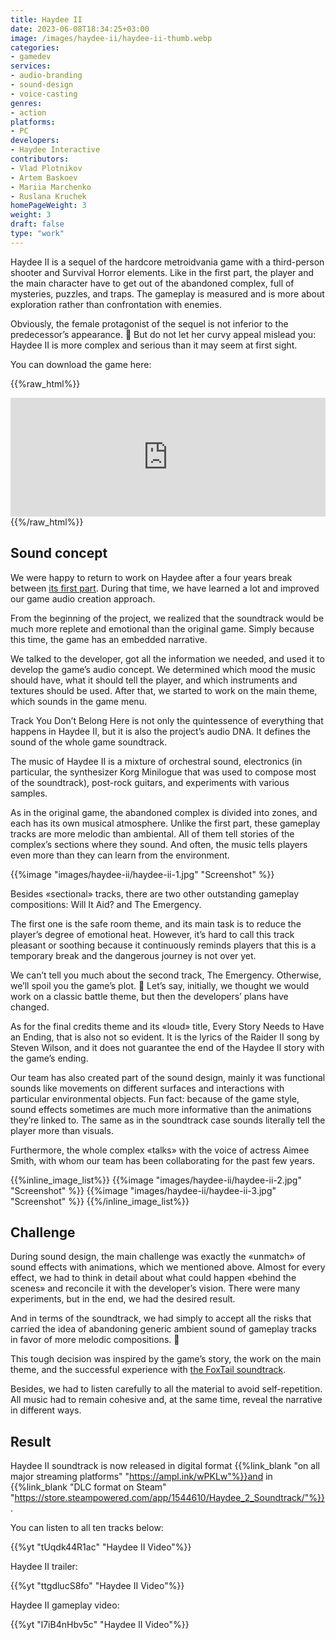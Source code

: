 ```yaml
---
title: Haydee II
date: 2023-06-08T18:34:25+03:00
image: /images/haydee-ii/haydee-ii-thumb.webp
categories: 
- gamedev
services: 
- audio-branding
- sound-design
- voice-casting
genres:
- action
platforms:
- PC
developers:
- Haydee Interactive
contributors:
- Vlad Plotnikov
- Artem Baskoev
- Mariia Marchenko
- Ruslana Kruchek
homePageWeight: 3
weight: 3
draft: false
type: "work"
---
```


Haydee II is a sequel of the hardcore metroidvania game with a third-person shooter and Survival Horror elements. Like in the first part, the player and the main character have to get out of the abandoned complex, full of mysteries, puzzles, and traps. The gameplay is measured and is more about exploration rather than confrontation with enemies.

Obviously, the female protagonist of the sequel is not inferior to the predecessor’s appearance. 🙂 But do not let her curvy appeal mislead you: Haydee II is more complex and serious than it may seem at first sight.

You can download the game here:

{{%raw_html%}}
<iframe loading="lazy" src="https://store.steampowered.com/widget/1444650/" frameborder="0" width="100%" height="190"></iframe>
{{%/raw_html%}}

## Sound concept

We were happy to return to work on Haydee after a four years break between [its first part](works/haydee). During that time, we have learned a lot and improved our game audio creation approach.

From the beginning of the project, we realized that the soundtrack would be much more replete and emotional than the original game. Simply because this time, the game has an embedded narrative.

We talked to the developer, got all the information we needed, and used it to develop the game’s audio concept. We determined which mood the music should have, what it should tell the player, and which instruments and textures should be used. After that, we started to work on the main theme, which sounds in the game menu.

Track You Don’t Belong Here is not only the quintessence of everything that happens in Haydee II, but it is also the project’s audio DNA. It defines the sound of the whole game soundtrack.

The music of Haydee II is a mixture of orchestral sound, electronics (in particular, the synthesizer Korg Minilogue that was used to compose most of the soundtrack), post-rock guitars, and experiments with various samples.

As in the original game, the abandoned complex is divided into zones, and each has its own musical atmosphere. Unlike the first part, these gameplay tracks are more melodic than ambiental. All of them tell stories of the complex’s sections where they sound. And often, the music tells players even more than they can learn from the environment.

{{%image "images/haydee-ii/haydee-ii-1.jpg" "Screenshot" %}}

Besides «sectional» tracks, there are two other outstanding gameplay compositions: Will It Aid? and The Emergency.

The first one is the safe room theme, and its main task is to reduce the player’s degree of emotional heat. However, it’s hard to call this track pleasant or soothing because it continuously reminds players that this is a temporary break and the dangerous journey is not over yet.

We can’t tell you much about the second track, The Emergency. Otherwise, we’ll spoil you the game’s plot. 🙂 Let’s say, initially, we thought we would work on a classic battle theme, but then the developers’ plans have changed.

As for the final credits theme and its «loud» title, Every Story Needs to Have an Ending, that is also not so evident. It is the lyrics of the Raider II song by Steven Wilson, and it does not guarantee the end of the Haydee II story with the game’s ending.

Our team has also created part of the sound design, mainly it was functional sounds like movements on different surfaces and interactions with particular environmental objects. Fun fact: because of the game style, sound effects sometimes are much more informative than the animations they’re linked to. The same as in the soundtrack case sounds literally tell the player more than visuals.

Furthermore, the whole complex «talks» with the voice of actress Aimee Smith, with whom our team has been collaborating for the past few years.

{{%inline_image_list%}}
{{%image "images/haydee-ii/haydee-ii-2.jpg" "Screenshot" %}}
{{%image "images/haydee-ii/haydee-ii-3.jpg" "Screenshot" %}}
{{%/inline_image_list%}}

## Challenge

During sound design, the main challenge was exactly the «unmatch» of sound effects with animations, which we mentioned above. Almost for every effect, we had to think in detail about what could happen «behind the scenes» and reconcile it with the developer’s vision. There were many experiments, but in the end, we had the desired result.

And in terms of the soundtrack, we had simply to accept all the risks that carried the idea of ​​abandoning generic ambient sound of gameplay tracks in favor of more melodic compositions. 🙂

This tough decision was inspired by the game’s story, the work on the main theme, and the successful experience with [the FoxTail soundtrack](works/foxtail).

Besides, we had to listen carefully to all the material to avoid self-repetition. All music had to remain cohesive and, at the same time, reveal the narrative in different ways.

## Result

Haydee II soundtrack is now released in digital format {{%link_blank "on all major streaming platforms" "https://ampl.ink/wPKLw"%}}and in {{%link_blank "DLC format on Steam" "https://store.steampowered.com/app/1544610/Haydee_2_Soundtrack/"%}}.

You can listen to all ten tracks below:

{{%yt "tUqdk44R1ac" "Haydee II Video"%}}

Haydee II trailer:

{{%yt "ttgdlucS8fo" "Haydee II Video"%}}

Haydee II gameplay video:

{{%yt "l7iB4nHbv5c" "Haydee II Video"%}}